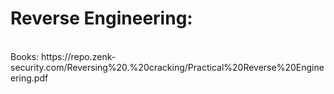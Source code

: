 <h1>Reverse Engineering:</h1><br>
Books: https://repo.zenk-security.com/Reversing%20.%20cracking/Practical%20Reverse%20Engineering.pdf
